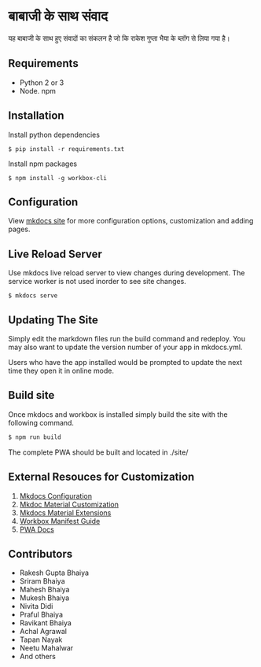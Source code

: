 # बाबाजी के साथ संवाद

यह बाबाजी के साथ हुए संवादों का संकलन है जो कि राकेश गुप्ता भैया के ब्लॉग से लिया गया है।

## Requirements
* Python 2 or 3
* Node. npm

## Installation
Install python dependencies
```
$ pip install -r requirements.txt
```

Install npm packages
```
$ npm install -g workbox-cli
```

## Configuration

View [mkdocs site](https://www.mkdocs.org/#mkdocs) for more configuration options, customization and adding pages.

## Live Reload Server
Use mkdocs live reload server to view changes during development. The service worker is not used inorder to see site changes.

```
$ mkdocs serve
```

## Updating The Site
Simply edit the markdown files run the build command and redeploy. You may also want to update the version number of your app in mkdocs.yml.

Users who have the app installed would be prompted to update the next time they open it in online mode.

## Build site
Once mkdocs and workbox is installed simply build the site with the following command.

```bash
$ npm run build
```
The complete PWA should be built and located in ./site/


## External Resouces for Customization

1. [Mkdocs Configuration](https://www.mkdocs.org/user-guide/configuration/)
2. [Mkdoc Material Customization](https://squidfunk.github.io/mkdocs-material/customization/)
3. [Mkdocs Material Extensions](https://squidfunk.github.io/mkdocs-material/extensions/admonition/)
4. [Workbox Manifest Guide](https://developers.google.com/web/tools/workbox/guides/get-started)
5. [PWA Docs](https://github.com/Snickdx/pwadocs)

## Contributors

- Rakesh Gupta Bhaiya
- Sriram Bhaiya
- Mahesh Bhaiya
- Mukesh Bhaiya
- Nivita Didi
- Praful Bhaiya
- Ravikant Bhaiya
- Achal Agrawal
- Tapan Nayak
- Neetu Mahalwar
- And others